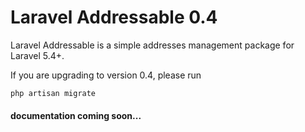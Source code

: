 # Laravel Addressable 0.4

Laravel Addressable is a simple addresses management package for Laravel 5.4+.

If you are upgrading to version 0.4, please run 
```php
php artisan migrate
```
 

#### documentation coming soon...